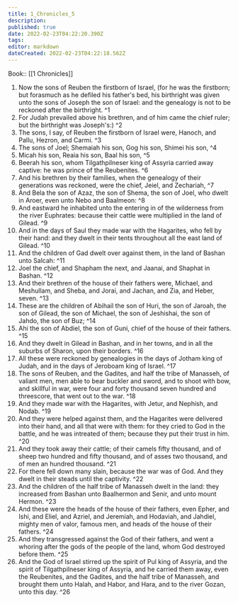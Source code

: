 ```yaml
---
title: 1_Chronicles_5
description: 
published: true
date: 2022-02-23T04:22:20.390Z
tags: 
editor: markdown
dateCreated: 2022-02-23T04:22:18.562Z
---
```


 Book:: [[1 Chronicles]]
 1. Now the sons of Reuben the firstborn of Israel, (for he was the firstborn; but forasmuch as he defiled his father's bed, his birthright was given unto the sons of Joseph the son of Israel: and the genealogy is not to be reckoned after the birthright. ^1
 2. For Judah prevailed above his brethren, and of him came the chief ruler; but the birthright was Joseph's:) ^2
 3. The sons, I say, of Reuben the firstborn of Israel were, Hanoch, and Pallu, Hezron, and Carmi. ^3
 4. The sons of Joel; Shemaiah his son, Gog his son, Shimei his son, ^4
 5. Micah his son, Reaia his son, Baal his son, ^5
 6. Beerah his son, whom Tilgathpilneser king of Assyria carried away captive: he was prince of the Reubenites. ^6
 7. And his brethren by their families, when the genealogy of their generations was reckoned, were the chief, Jeiel, and Zechariah, ^7
 8. And Bela the son of Azaz, the son of Shema, the son of Joel, who dwelt in Aroer, even unto Nebo and Baalmeon: ^8
 9. And eastward he inhabited unto the entering in of the wilderness from the river Euphrates: because their cattle were multiplied in the land of Gilead. ^9
 10. And in the days of Saul they made war with the Hagarites, who fell by their hand: and they dwelt in their tents throughout all the east land of Gilead. ^10
 11. And the children of Gad dwelt over against them, in the land of Bashan unto Salcah: ^11
 12. Joel the chief, and Shapham the next, and Jaanai, and Shaphat in Bashan. ^12
 13. And their brethren of the house of their fathers were, Michael, and Meshullam, and Sheba, and Jorai, and Jachan, and Zia, and Heber, seven. ^13
 14. These are the children of Abihail the son of Huri, the son of Jaroah, the son of Gilead, the son of Michael, the son of Jeshishai, the son of Jahdo, the son of Buz; ^14
 15. Ahi the son of Abdiel, the son of Guni, chief of the house of their fathers. ^15
 16. And they dwelt in Gilead in Bashan, and in her towns, and in all the suburbs of Sharon, upon their borders. ^16
 17. All these were reckoned by genealogies in the days of Jotham king of Judah, and in the days of Jeroboam king of Israel. ^17
 18. The sons of Reuben, and the Gadites, and half the tribe of Manasseh, of valiant men, men able to bear buckler and sword, and to shoot with bow, and skillful in war, were four and forty thousand seven hundred and threescore, that went out to the war. ^18
 19. And they made war with the Hagarites, with Jetur, and Nephish, and Nodab. ^19
 20. And they were helped against them, and the Hagarites were delivered into their hand, and all that were with them: for they cried to God in the battle, and he was intreated of them; because they put their trust in him. ^20
 21. And they took away their cattle; of their camels fifty thousand, and of sheep two hundred and fifty thousand, and of asses two thousand, and of men an hundred thousand. ^21
 22. For there fell down many slain, because the war was of God. And they dwelt in their steads until the captivity. ^22
 23. And the children of the half tribe of Manasseh dwelt in the land: they increased from Bashan unto Baalhermon and Senir, and unto mount Hermon. ^23
 24. And these were the heads of the house of their fathers, even Epher, and Ishi, and Eliel, and Azriel, and Jeremiah, and Hodaviah, and Jahdiel, mighty men of valor, famous men, and heads of the house of their fathers. ^24
 25. And they transgressed against the God of their fathers, and went a whoring after the gods of the people of the land, whom God destroyed before them. ^25
 26. And the God of Israel stirred up the spirit of Pul king of Assyria, and the spirit of Tilgathpilneser king of Assyria, and he carried them away, even the Reubenites, and the Gadites, and the half tribe of Manasseh, and brought them unto Halah, and Habor, and Hara, and to the river Gozan, unto this day. ^26
